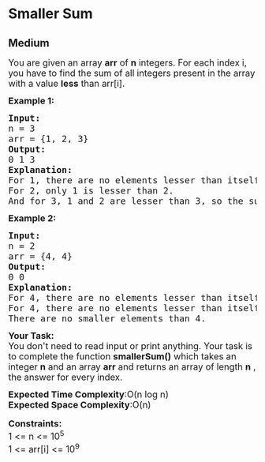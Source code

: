 # Smaller Sum
## Medium
<div class="problems_problem_content__Xm_eO"><p><span style="font-size:18px">You are given an array <strong>arr</strong> of <strong>n</strong> integers. For each index i, you have to find the sum of all integers present in the array with a value <strong>less</strong> than arr[i].</span></p>

<p><strong><span style="font-size:18px">Example 1:</span></strong></p>

<pre style="position: relative;"><span style="font-size:18px"><strong>Input:</strong>
n = 3
arr = {1, 2, 3}
<strong>Output:</strong>
0 1 3
<strong>Explanation:</strong>
For 1, there are no elements lesser than itself.
For 2, only 1 is lesser than 2.
And for 3, 1 and 2 are lesser than 3, so the sum is 3.</span><div class="open_grepper_editor" title="Edit &amp; Save To Grepper"></div></pre>

<p><strong><span style="font-size:18px">Example 2:</span></strong></p>

<pre style="position: relative;"><span style="font-size:18px"><strong>Input:</strong>
n = 2
arr = {4, 4}
<strong>Output:</strong>
0 0
<strong>Explanation:
</strong>For 4, there are no elements lesser than itself. 
For 4, there are no elements lesser than itself.
There are no smaller elements than 4.</span><div class="open_grepper_editor" title="Edit &amp; Save To Grepper"></div></pre>

<p><span style="font-size:18px"><strong>Your Task:</strong><br>
You don't need to read input or print anything. Your task is to complete the function <strong>smallerSum()</strong> which takes an integer&nbsp;<strong>n</strong>&nbsp;and an array <strong>arr</strong>&nbsp;and returns&nbsp;an array of length <strong>n</strong> , the answer for every index.</span></p>

<p><span style="font-size:18px"><strong>Expected Time Complexity</strong>:O(n log n)</span><br>
<span style="font-size:18px"><strong>Expected Space Complexity</strong>:O(n)</span><br>
<br>
<span style="font-size:18px"><strong>Constraints:</strong><br>
1 &lt;= n &lt;= 10<sup>5</sup><br>
1 &lt;= arr[i] &lt;= 10<sup>9</sup></span></p>
</div>